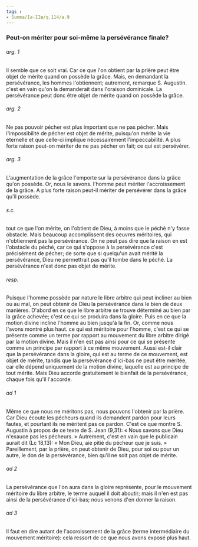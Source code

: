 ```yaml
---
tags : 
- Summa/Ia-IIæ/q.114/a.9
---
```


### Peut-on mériter pour soi-même la persévérance finale?

###### arg. 1
Il semble que ce soit vrai. Car ce que l'on obtient par la prière peut être objet de mérite quand on possède la grâce. Mais, en demandant la persévérance, les hommes l'obtiennent; autrement, remarque S. Augustin. c'est en vain qu'on la demanderait dans l'oraison dominicale. La persévérance peut donc être objet de mérite quand on possède la grâce. 

###### arg. 2
Ne pas pouvoir pécher est plus important que ne pas pécher. Mais l'impossibilité de pécher est objet de mérite, puisqu'on mérite la vie éternelle et que celle-ci implique nécessairement l'impeccabilité. A plus forte raison peut-on mériter de ne pas pécher en fait; ce qui est persévérer. 

###### arg. 3
L'augmentation de la grâce l'emporte sur la persévérance dans la grâce qu'on possède. Or, nous le savons. l'homme peut mériter l'accroissement de la grâce. A plus forte raison peut-il mériter de persévérer dans la grâce qu'il possède. 

###### s.c.
tout ce que l'on mérite, on l'obtient de Dieu, à moins que le péché n'y fasse obstacle. Mais beaucoup accomplissent des oeuvres méritoires, qui n'obtiennent pas la persévérance. On ne peut pas dire que la raison en est l'obstacle du péché, car ce qui s'oppose à la persévérance c'est précisément de pécher; de sorte que si quelqu'un avait mérité la persévérance, Dieu ne permettrait pas qu'il tombe dans le péché. La persévérance n'est donc pas objet de mérite. 

###### resp.
Puisque l'homme possède par nature le libre arbitre qui peut incliner au bien ou au mal, on peut obtenir de Dieu la persévérance dans le bien de deux manières. D'abord en ce que le libre arbitre se trouve déterminé au bien par la grâce achevée; c'est ce qui se produira dans la gloire. Puis en ce que la motion divine incline l'homme au bien jusqu'à la fin. Or, comme nous l'avons montré plus haut. ce qui est méritoire pour l'homme, c'est ce qui se présente comme un terme par rapport au mouvement du libre arbitre dirigé par la motion divine. Mais il n'en est pas ainsi pour ce qui se présente comme un principe par rapport à ce même mouvement. Aussi est-il clair que la persévérance dans la gloire, qui est au terme de ce mouvement, est objet de mérite, tandis que la persévérance d'ici-bas ne peut être méritée, car elle dépend uniquement de la motion divine, laquelle est au principe de tout mérite. Mais Dieu accorde gratuitement le bienfait de la persévérance, chaque fois qu'il l'accorde. 

###### ad 1
Même ce que nous ne méritons pas, nous pouvons l'obtenir par la prière. Car Dieu écoute les pécheurs quand ils demandent pardon pour leurs fautes, et pourtant ils ne méritent pas ce pardon. C'est ce que montre S. Augustin à propos de ce texte de S. Jean (9,31): « Nous savons que Dieu n'exauce pas les pécheurs. » Autrement, c'est en vain que le publicain aurait dit (Lc 18,13): « Mon Dieu, aie pitié du pécheur que je suis. » Pareillement, par la prière, on peut obtenir de Dieu, pour soi ou pour un autre, le don de la persévérance, bien qu'il ne soit pas objet de mérite. 

###### ad 2
La persévérance que l'on aura dans la gloire représente, pour le mouvement méritoire du libre arbitre, le terme auquel il doit aboutir; mais il n'en est pas ainsi de la persévérance d'ici-bas; nous venons d'en donner la raison. 

###### ad 3
Il faut en dire autant de l'accroissement de la grâce (terme intermédiaire du mouvement méritoire): cela ressort de ce que nous avons exposé plus haut. 

